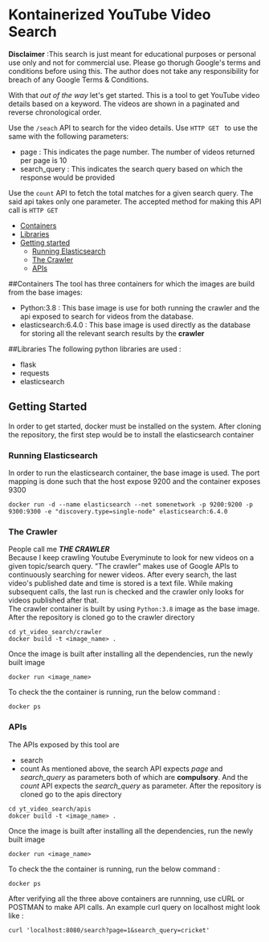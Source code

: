 # Kontainerized YouTube Video Search
**Disclaimer** :This search is just meant for educational purposes or personal use only and not for commercial use. Please go thorugh Google's terms and conditions before using this. The author does not take any responsibility for breach of any Google Terms & Conditions. 

With that _out of the way_ let's get started. This is a tool to get YouTube video details based on a keyword. 
The videos are shown in a paginated and reverse chronological order. 

Use the `/seach` API to search for the video details. Use `HTTP GET ` to use the same with the following parameters:
 - page : This indicates the page number. The number of videos returned per page is 10
 - search_query : This indicates the search query based on which the response would be provided
 
Use the `count` API to fetch the total matches for a given search query. The said api takes only one parameter. The accepted method for making this API call is `HTTP GET`

* [Containers](#containers)
* [Libraries](#libraries)
* [Getting started](#how_to)
    * [Running Elasticsearch](#run_es)
    * [The Crawler](#crawler)
    * [APIs](#apis)


##Containers 
The tool has three containers for which the images are build from the base images: 
- Python:3.8 : This base image is use for both running the crawler and the api exposed to search for videos from the database. 
- elasticsearch:6.4.0 : This base image is used directly as the database for storing all the relevant search results by the __crawler__

##Libraries 
The following python libraries are used :
- flask
- requests
- elasticsearch


 ## Getting Started
 In order to get started, docker must be installed on the system. After cloning the repository, the first step would be to install the elasticsearch container 
 
 ### Running Elasticsearch
 In order to run the elasticsearch container, the base image is used. The port mapping is done such that the host expose 9200 and the container exposes 9300
 ```buildoutcfg
docker run -d --name elasticsearch --net somenetwork -p 9200:9200 -p 9300:9300 -e "discovery.type=single-node" elasticsearch:6.4.0
```
### The Crawler
People call me ___THE CRAWLER___  
Because I keep crawling Youtube Everyminute to look for new videos on a given topic/search query. 
"The crawler" makes use of Google APIs to continuously searching for newer videos. After every search, the last video's published date and time is stored is a text file. While making subsequent calls, the last run is checked and the crawler only looks for videos published after that.  
The crawler container is built by using `Python:3.8` image as the base image. 
After the repository is cloned go to the crawler directory
```buildoutcfg
cd yt_video_search/crawler
docker build -t <image_name> .
```
Once the image is built after installing all the dependencies, run the newly built image
```
docker run <image_name>
```
To check the the container is running, run the below command :
```buildoutcfg
docker ps
```

### APIs
The APIs exposed by this tool are 
* search
* count
As mentioned above, the search API expects _page_ and _search_query_ as parameters both of which are __compulsory__. And the _count_ API expects the _search_query_ as parameter. 
 After the repository is cloned go to the apis directory
 ```buildoutcfg
cd yt_video_search/apis
dokcer build -t <image_name> .
```
Once the image is built after installing all the dependencies, run the newly built image
```
docker run <image_name>
```
To check the the container is running, run the below command :
```buildoutcfg
docker ps
```

After verifying all the three above containers are runnning, use cURL or POSTMAN to make API calls. 
An example curl query on localhost might look like :
```buildoutcfg
curl 'localhost:8080/search?page=1&search_query=cricket'
```


